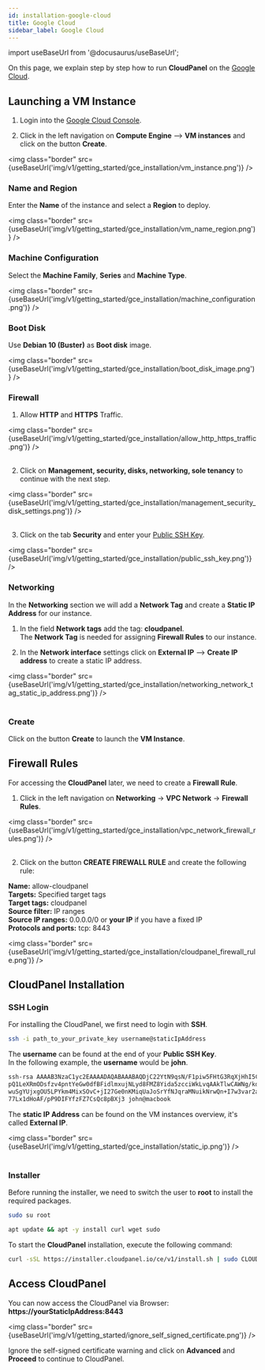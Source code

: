 ```yaml
---
id: installation-google-cloud
title: Google Cloud
sidebar_label: Google Cloud
---
```


import useBaseUrl from '@docusaurus/useBaseUrl';

On this page, we explain step by step how to run **CloudPanel** on the [Google Cloud](https://cloud.google.com).

## Launching a VM Instance

1) Login into the [Google Cloud Console](https://console.cloud.google.com/).

2) Click in the left navigation on **Compute Engine** --> **VM instances** and click on the button **Create**.

<img class="border" src={useBaseUrl('img/v1/getting_started/gce_installation/vm_instance.png')} />

### Name and Region

Enter the **Name** of the instance and select a **Region** to deploy.

<img class="border" src={useBaseUrl('img/v1/getting_started/gce_installation/vm_name_region.png')} />

### Machine Configuration

Select the **Machine Family**, **Series** and **Machine Type**.

<img class="border" src={useBaseUrl('img/v1/getting_started/gce_installation/machine_configuration.png')} />

### Boot Disk

Use **Debian 10 (Buster)** as **Boot disk** image.

<img class="border" src={useBaseUrl('img/v1/getting_started/gce_installation/boot_disk_image.png')} />

### Firewall

1) Allow **HTTP** and **HTTPS** Traffic.

<img class="border" src={useBaseUrl('img/v1/getting_started/gce_installation/allow_http_https_traffic.png')} /> <br /> <br />

2) Click on **Management, security, disks, networking, sole tenancy** to continue with the next step.

<img class="border" src={useBaseUrl('img/v1/getting_started/gce_installation/management_security_disk_settings.png')} /> <br /> <br />

3) Click on the tab **Security** and enter your [Public SSH Key](https://cloud.google.com/compute/docs/instances/adding-removing-ssh-keys#createsshkeys).

<img class="border" src={useBaseUrl('img/v1/getting_started/gce_installation/public_ssh_key.png')} /> 

### Networking

In the **Networking** section we will add a **Network Tag** and create a **Static IP Address** for our instance.

1) In the field **Network tags** add the tag: **cloudpanel**. <br />
The **Network Tag** is needed for assigning **Firewall Rules** to our instance.

2) In the **Network interface** settings click on **External IP** --> **Create IP address** to create a static IP address.

<img class="border" src={useBaseUrl('img/v1/getting_started/gce_installation/networking_network_tag_static_ip_address.png')} /> <br /> <br />

### Create

Click on the button **Create** to launch the **VM Instance**.

## Firewall Rules

For accessing the **CloudPanel** later, we need to create a **Firewall Rule**.

1) Click in the left navigation on **Networking** -> **VPC Network** -> **Firewall Rules**.

<img class="border" src={useBaseUrl('img/v1/getting_started/gce_installation/vpc_network_firewall_rules.png')} /> <br /><br />

2) Click on the button **CREATE FIREWALL RULE** and create the following rule:

**Name:** allow-cloudpanel <br />
**Targets:** Specified target tags <br />
**Target tags:** cloudpanel <br />
**Source filter:** IP ranges <br />
**Source IP ranges:** 0.0.0.0/0 or **your IP** if you have a fixed IP <br />
**Protocols and ports:** tcp: 8443 <br />

<img class="border" src={useBaseUrl('img/v1/getting_started/gce_installation/cloudpanel_firewall_rule.png')} />

## CloudPanel Installation

### SSH Login

For installing the CloudPanel, we first need to login with **SSH**. <br />

```bash
ssh -i path_to_your_private_key username@staticIpAddress
```

The **username** can be found at the end of your **Public SSH Key**. <br />
In the following example, the **username** would be **john**.

```bash
ssh-rsa AAAAB3NzaC1yc2EAAAADAQABAAABAQDjC22YtN9qsN/F1piw5FHtG3RqXjHhI5CdHIpmN
pQ1LeXRmODsfzv4pntYeGw0dfBFidlmxujNLyd8FMZ8Yida5zcciWkLvqAAkTlwCAWNg/kdJI0R4B
wuSgYUjxgOU5LPYkm4MixSOvC+jI27Ge0nKMiqUaJoSrYfNJqraMNuikNrwQn+I7w3var2aebhQtR
77Lx1dHoAF/pP9DIFYfzFZ7CsQc8pBXj3 john@macbook
```

The **static IP Address** can be found on the VM instances overview, it's called **External IP**.

<img class="border" src={useBaseUrl('img/v1/getting_started/gce_installation/static_ip.png')} /> <br /> <br />

### Installer

Before running the installer, we need to switch the user to **root** to install the required packages.

```bash
sudo su root
```

```bash
apt update && apt -y install curl wget sudo
```

To start the **CloudPanel** installation, execute the following command:

```bash
curl -sSL https://installer.cloudpanel.io/ce/v1/install.sh | sudo CLOUD=gce bash
```

## Access CloudPanel

You can now access the CloudPanel via Browser: **https://yourStaticIpAddress:8443**

<img class="border" src={useBaseUrl('img/v1/getting_started/ignore_self_signed_certificate.png')} />

Ignore the self-signed certificate warning and click on **Advanced** and **Proceed** to continue to CloudPanel.
